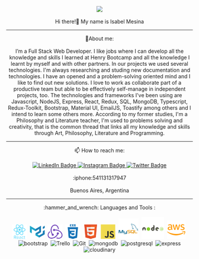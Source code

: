 <div id="header" align="center">
 <img src="https://media.giphy.com/media/L1R1tvI9svkIWwpVYr/giphy.gif"
</div>
 
Hi there!:raising_hand: 
My name is Isabel Mesina
  <hr></hr>

🌱About me:
<br></br>
 I’m a Full Stack Web Developer. I like jobs where I can develop all the knowledge and skills I learned at Henry Bootcamp and all the knowledge I learnt by myself and with other partners.
 In our projects we used several technologies. I'm always researching and studing new documentation and technologies. I have an opened and  a problem-solving oriented mind and I like to find out new solutions.
  I love to work as collaborate part of a productive team but able to be effectively self-manage in independent projects, too.
  The technologies and frameworks I've been using are  Javascript, NodeJS, Express, React, Redux, SQL, MongoDB, Typescript, Redux-Toolkit, Bootstrap, Material UI, EmailJS, Toastify among others and I intend to learn some others more.
 According to my former studies, I'm a Philosophy and Literature teacher, I'm  used to  problems solving and creativity, that is the common thread that links all my knowledge and skills through Art, Philosophy, Literature and Programming.


  <hr></hr>
📫 How to reach me:
<br></br>
<div id="badges">
  <a href="https://www.linkedin.com/in/isabel-mesina/">
    <img src="https://img.shields.io/badge/LinkedIn-blue?style=for-the-badge&logo=linkedin&logoColor=white" alt="LinkedIn Badge"/>
  </a>
  <a href=" https://www.instagram.com/isadisenioweb/">
    <img src="https://img.shields.io/badge/Instagram-red?style=for-the-badge&logo=instagram&logoColor=white" alt="Instagram Badge"/>
  </a>
   <a href="https://twitter.com/isa_mesina">
    <img src="https://img.shields.io/badge/Twitter-blue?style=for-the-badge&logo=twitter&logoColor=white" alt="Twitter Badge"/>
  </a>
  <br></br>
 </div>
:iphone:541131317947
<br></br>
Buenos Aires, Argentina
 
 <hr></hr>
 :hammer_and_wrench: Languages and Tools :
 <br></br>
 <div>
   <img src="https://github.com/devicons/devicon/blob/master/icons/react/react-original-wordmark.svg" title="React" alt="React" width="40" height="40"/>&nbsp;
  <img src="https://github.com/devicons/devicon/blob/master/icons/materialui/materialui-original.svg" title="Material UI" alt="Material UI" width="40" height="40"/>&nbsp;
   <img src="https://github.com/devicons/devicon/blob/master/icons/redux/redux-original.svg" title="Redux" alt="Redux " width="40" height="40"/>&nbsp;
  <img src="https://github.com/devicons/devicon/blob/master/icons/css3/css3-plain-wordmark.svg"  title="CSS3" alt="CSS" width="40" height="40"/>&nbsp;
  <img src="https://github.com/devicons/devicon/blob/master/icons/html5/html5-original.svg" title="HTML5" alt="HTML" width="40" height="40"/>&nbsp;
  <img src="https://github.com/devicons/devicon/blob/master/icons/javascript/javascript-original.svg" title="JavaScript" alt="JavaScript" width="40" height="40"/>&nbsp;
  <img src="https://github.com/devicons/devicon/blob/master/icons/mysql/mysql-original-wordmark.svg" title="MySQL"  alt="MySQL" width="55" height="55"/>&nbsp;
  <img src="https://github.com/devicons/devicon/blob/master/icons/nodejs/nodejs-original-wordmark.svg" title="NodeJS" alt="NodeJS" width="60" height="60"/>&nbsp;
  <img src="https://github.com/devicons/devicon/blob/master/icons/amazonwebservices/amazonwebservices-plain-wordmark.svg" title="AWS" alt="AWS" width="50" height="50"/>&nbsp;
 <img src="https://cdn.jsdelivr.net/gh/devicons/devicon/icons/bootstrap/bootstrap-original-wordmark.svg" title="bootstrap" alt="bootstrap" width="40" height="40"/>&nbsp;
 <img src="https://cdn.jsdelivr.net/gh/devicons/devicon/icons/trello/trello-plain.svg" title="Trello" alt="Trello" width="40" height="40"/>&nbsp;
  <img src="https://cdn.jsdelivr.net/gh/devicons/devicon/icons/git/git-original.svg" title="Git" alt="Git" width="45" height="45"/>&nbsp;
 <img src="https://cdn.jsdelivr.net/gh/devicons/devicon/icons/mongodb/mongodb-original.svg" title="mongodb" alt="mongodb" width="40" height="40"/>&nbsp; 
 <img src="https://cdn.jsdelivr.net/gh/devicons/devicon/icons/postgresql/postgresql-original-wordmark.svg" title="postgresql" alt="postgresql" width="40" height="40"/>&nbsp;
<img src="https://cdn.jsdelivr.net/gh/devicons/devicon/icons/express/express-original.svg" title="express" alt="express" width="40" height="40" />
 <img src="https://seekvectorlogo.com/wp-content/uploads/2022/02/cloudinary-vector-logo-2022.png" title="cloudinary" alt="cloudinary" width="40" height="40"/>
</div>



